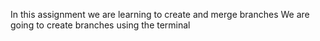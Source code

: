 In this assignment we are learning to create and merge branches
We are going to create branches using the terminal